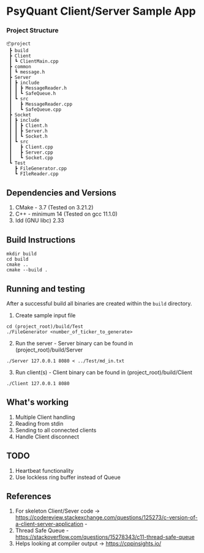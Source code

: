 # PsyQuant Client/Server Sample App

### Project Structure
```
📦project
 ┣ build
 ┣ Client
 ┃ ┗ ClientMain.cpp
 ┣ common
 ┃ ┗ message.h
 ┣ Server
 ┃ ┣ include
 ┃ ┃ ┣ MessageReader.h
 ┃ ┃ ┗ SafeQueue.h
 ┃ ┗ src
 ┃   ┣ MessageReader.cpp
 ┃   ┗ SafeQueue.cpp
 ┣ Socket
 ┃ ┣ include
 ┃ ┃ ┣ Client.h
 ┃ ┃ ┣ Server.h
 ┃ ┃ ┗ Socket.h
 ┃ ┗ src
 ┃   ┣ Client.cpp
 ┃   ┣ Server.cpp
 ┃   ┗ Socket.cpp
 ┗ Test
   ┣ FileGenerator.cpp
   ┗ FIleReader.cpp

```

## Dependencies and Versions

1. CMake - 3.7 (Tested on 3.21.2)
2. C++ - minimum 14 (Tested on gcc 11.1.0)
3. ldd (GNU libc) 2.33

## Build Instructions

```
mkdir build
cd build
cmake ..
cmake --build .
```

## Running and testing

After a successful build all binaries are created within the `build` directory.

1. Create sample input file
```
cd (project_root)/build/Test
./FileGenerator <number_of_ticker_to_generate>
```
2. Run the server - Server binary can be found in (project_root)/build/Server
```
./Server 127.0.0.1 8080 < ../Test/md_in.txt
```
3. Run client(s) - Client binary can be found in (project_root)/build/Client
```
./Client 127.0.0.1 8080
```

## What's working
1. Multiple Client handling
2. Reading from stdin
3. Sending to all connected clients
4. Handle Client disconnect

## TODO
1. Heartbeat functionality
2. Use lockless ring buffer instead of Queue

## References

1. For skeleton Client/Sever code -> https://codereview.stackexchange.com/questions/125273/c-version-of-a-client-server-application - 
2. Thread Safe Queue - https://stackoverflow.com/questions/15278343/c11-thread-safe-queue
3. Helps looking at compiler output -> https://cppinsights.io/